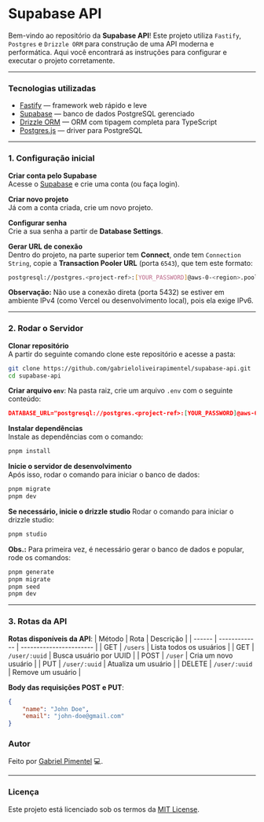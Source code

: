 # Supabase API
Bem-vindo ao repositório da **Supabase API**! Este projeto utiliza `Fastify`, `Postgres` e `Drizzle ORM` para construção de uma API moderna e performática. Aqui você encontrará as instruções para configurar e executar o projeto corretamente.

---
### Tecnologias utilizadas
- [Fastify](https://fastify.dev/) — framework web rápido e leve
- [Supabase](https://supabase.com/) — banco de dados PostgreSQL gerenciado
- [Drizzle ORM](https://orm.drizzle.team/) — ORM com tipagem completa para TypeScript
- [Postgres.js](https://github.com/porsager/postgres) — driver para PostgreSQL

---
### 1. Configuração inicial

**Criar conta pelo Supabase**  
Acesse o [Supabase](https://supabase.com/) e crie uma conta (ou faça login).

**Criar novo projeto**  
Já com a conta criada, crie um novo projeto.

**Configurar senha**  
Crie a sua senha a partir de **Database Settings**.

**Gerar URL de conexão**  
Dentro do projeto, na parte superior tem **Connect**, onde tem ``Connection String``, copie a **Transaction Pooler URL** (porta `6543`), que tem este formato:

```bash
postgresql://postgres.<project-ref>:[YOUR_PASSWORD]@aws-0-<region>.pooler.supabase.com:6543/postgres
```

**Observação:** Não use a conexão direta (porta 5432) se estiver em ambiente IPv4 (como Vercel ou desenvolvimento local), pois ela exige IPv6.

---

### 2. Rodar o Servidor
**Clonar repositório**  
A partir do seguinte comando clone este repositório e acesse a pasta:
```bash
git clone https://github.com/gabrieloliveirapimentel/supabase-api.git
cd supabase-api
```

**Criar arquivo `env`**:
Na pasta raiz, crie um arquivo `.env` com o seguinte conteúdo:
```json
DATABASE_URL="postgresql://postgres.<project-ref>:[YOUR_PASSWORD]@aws-0-<region>.pooler.supabase.com:6543/postgres"
```

**Instalar dependências**  
Instale as dependências com o comando:
```bash
pnpm install
```

**Inicie o servidor de desenvolvimento**  
Após isso, rodar o comando para iniciar o banco de dados:
```bash
pnpm migrate
pnpm dev
```

**Se necessário, inicie o drizzle studio**
Rodar o comando para iniciar o drizzle studio:
```bash
pnpm studio
```

**Obs.:** Para primeira vez, é necessário gerar o banco de dados e popular, rode os comandos: 
```bash
pnpm generate
pnpm migrate
pnpm seed
pnpm dev
```

---
### 3. Rotas da API
**Rotas disponíveis da API**:
| Método | Rota          | Descrição               |
| ------ | ------------- | ----------------------- |
| GET    | `/users`      | Lista todos os usuários |
| GET    | `/user/:uuid` | Busca usuário por UUID  |
| POST   | `/user`       | Cria um novo usuário    |
| PUT    | `/user/:uuid` | Atualiza um usuário     |
| DELETE | `/user/:uuid` | Remove um usuário       |


**Body das requisições POST e PUT**:
```json
{
    "name": "John Doe",
    "email": "john-doe@gmail.com"
}
```

### Autor
Feito por [Gabriel Pimentel](https://github.com/gabrieloliveirapimentel) 💻.

---

### Licença
Este projeto está licenciado sob os termos da [MIT License](LICENSE).
